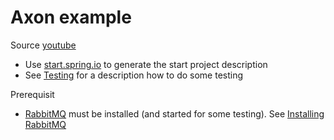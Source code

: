 # Axon example

Source [youtube](https://www.youtube.com/watch?v=Jp-rW-XOYzA)

* Use [start.spring.io](http://start.spring.io) to generate the start project description
* See [Testing](Testing.md) for a description how to do some testing

Prerequisit
* [RabbitMQ](http://www.rabbitmq.com/) must be installed (and started for some testing).
See [Installing RabbitMQ](RabbitMQ.md)